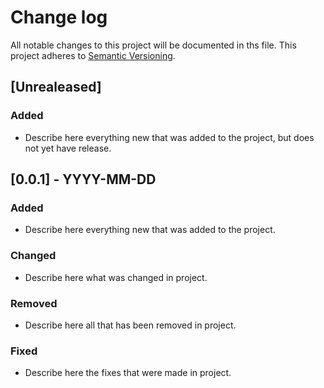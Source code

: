 # Change log
All notable
changes to this project will be
documented in ths file.
This project adheres to
[Semantic Versioning](http://semver.org/).

## [Unrealeased]
### Added
- Describe here everything new that was added to the project, but does not yet have release.

## [0.0.1] - YYYY-MM-DD
### Added 
- Describe here everything new that was added to the project.

### Changed 
- Describe here what was changed in project.

### Removed 
- Describe here all that has been removed in project.

### Fixed 
- Describe here the fixes that were made in project.